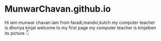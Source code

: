 # MunwarChavan.github.io
Hi
iam munwar chavan
iam from faradi,mandvi,kutch
my computer teacher is dhoriya kinjal
welcome to my first page
my computer teacher is kinjalben its picture 👇
